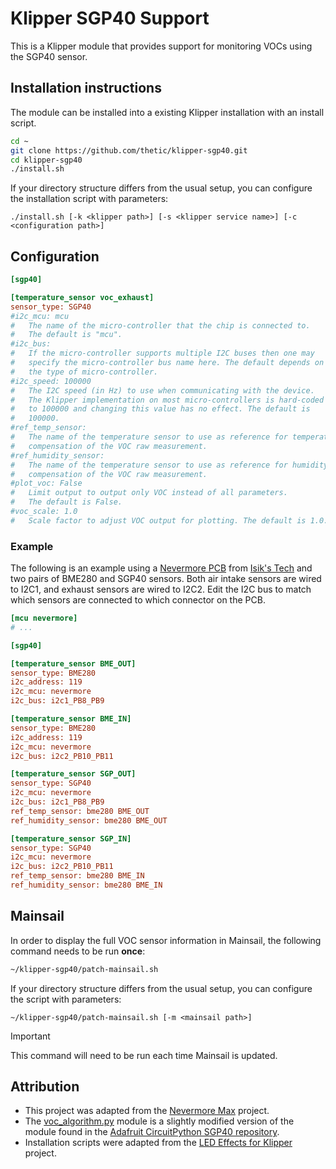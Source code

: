 # Klipper SGP40 Support

This is a Klipper module that provides support for monitoring VOCs using the SGP40 sensor.

## Installation instructions

The module can be installed into a existing Klipper installation with an install script.

```sh
cd ~
git clone https://github.com/thetic/klipper-sgp40.git
cd klipper-sgp40
./install.sh
```

If your directory structure differs from the usual setup,
you can configure the installation script with parameters:

```
./install.sh [-k <klipper path>] [-s <klipper service name>] [-c <configuration path>]
```

## Configuration

```ini
[sgp40]

[temperature_sensor voc_exhaust]
sensor_type: SGP40
#i2c_mcu: mcu
#   The name of the micro-controller that the chip is connected to.
#   The default is "mcu".
#i2c_bus:
#   If the micro-controller supports multiple I2C buses then one may
#   specify the micro-controller bus name here. The default depends on
#   the type of micro-controller.
#i2c_speed: 100000
#   The I2C speed (in Hz) to use when communicating with the device.
#   The Klipper implementation on most micro-controllers is hard-coded
#   to 100000 and changing this value has no effect. The default is
#   100000.
#ref_temp_sensor:
#   The name of the temperature sensor to use as reference for temperature
#   compensation of the VOC raw measurement.
#ref_humidity_sensor:
#   The name of the temperature sensor to use as reference for humidity
#   compensation of the VOC raw measurement.
#plot_voc: False
#   Limit output to output only VOC instead of all parameters.
#   The default is False.
#voc_scale: 1.0
#   Scale factor to adjust VOC output for plotting. The default is 1.0.
```

### Example

The following is an example using a [Nevermore PCB](https://github.com/xbst/Nevermore-PCB/tree/master)
from [Isik's Tech](https://store.isiks.tech/collections/nevermore-electronics) and two pairs of BME280 and SGP40 sensors.
Both air intake sensors are wired to I2C1, and exhaust sensors are wired to I2C2.
Edit the I2C bus to match which sensors are connected to which connector on the PCB.

```ini
[mcu nevermore]
# ...

[sgp40]

[temperature_sensor BME_OUT]
sensor_type: BME280
i2c_address: 119
i2c_mcu: nevermore
i2c_bus: i2c1_PB8_PB9

[temperature_sensor BME_IN]
sensor_type: BME280
i2c_address: 119
i2c_mcu: nevermore
i2c_bus: i2c2_PB10_PB11

[temperature_sensor SGP_OUT]
sensor_type: SGP40
i2c_mcu: nevermore
i2c_bus: i2c1_PB8_PB9
ref_temp_sensor: bme280 BME_OUT
ref_humidity_sensor: bme280 BME_OUT

[temperature_sensor SGP_IN]
sensor_type: SGP40
i2c_mcu: nevermore
i2c_bus: i2c2_PB10_PB11
ref_temp_sensor: bme280 BME_IN
ref_humidity_sensor: bme280 BME_IN
```

## Mainsail

In order to display the full VOC sensor information in Mainsail,
the following command needs to be run **once**:

```sh
~/klipper-sgp40/patch-mainsail.sh
```

If your directory structure differs from the usual setup,
you can configure the script with parameters:

```
~/klipper-sgp40/patch-mainsail.sh [-m <mainsail path>]
```

> [!IMPORTANT]
> This command will need to be run each time Mainsail is updated.

## Attribution

- This project was adapted from the [Nevermore Max](https://github.com/nevermore3d/Nevermore_Max) project.
- The [voc_algorithm.py](src/voc_algorithm.py) module is a slightly modified version of the module found in the [Adafruit CircuitPython SGP40 repository](https://github.com/adafruit/Adafruit_CircuitPython_SGP40).
- Installation scripts were adapted from the [LED Effects for Klipper](https://github.com/julianschill/klipper-led_effect) project.
